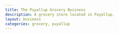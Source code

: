 ```yaml
---
title: The Puyallup Grocery Business
description: A grocery store located in Puyallup.
layout: business
categories: grocery, puyallup
---
```


